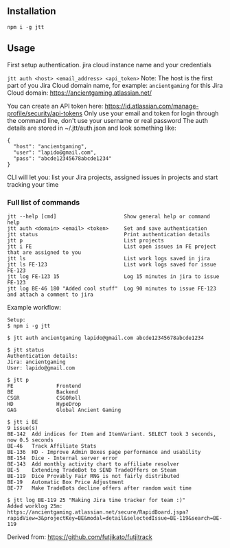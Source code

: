 ## Installation

```
npm i -g jtt
```

## Usage

First setup authentication. jira cloud instance name and your credentials

`jtt auth <host> <email_address> <api_token>`
Note:
The host is the first part of you Jira Cloud domain name, for example: `ancientgaming` for this Jira Cloud domain: https://ancientgaming.atlassian.net/

You can create an API token here: https://id.atlassian.com/manage-profile/security/api-tokens
Only use your email and token for login through the command line, don't use your username or real password
The auth details are stored in ~/.jtt/auth.json and look something like:

```
{
  "host": "ancientgaming",
  "user": "lapido@gmail.com",
  "pass": "abcde12345678abcde1234"
}

```

CLI will let you: list your Jira projects, assigned issues in projects and start tracking your time

### Full list of commands

```
jtt --help [cmd]                      Show general help or command help
jtt auth <domain> <email> <token>     Set and save authentication
jtt status                            Print authentication details
jtt p                                 List projects
jtt i FE                              List open issues in FE project that are assigned to you
jtt ls                                List work logs saved in jira
jtt ls FE-123                         List work logs saved for issue FE-123
jtt log FE-123 15                     Log 15 minutes in jira to issue FE-123
jtt log BE-46 180 "Added cool stuff"  Log 90 minutes to issue FE-123 and attach a comment to jira
```

Example workflow:

```
Setup:
$ npm i -g jtt

$ jtt auth ancientgaming lapido@gmail.com abcde12345678abcde1234

$ jtt status
Authentication details:
Jira: ancientgaming
User: lapido@gmail.com

$ jtt p
FE              Frontend
BE              Backend
CSGR            CSGORoll
HD              HypeDrop
GAG             Global Ancient Gaming

$ jtt i BE
9 issue(s)
BE-142  Add indices for Item and ItemVariant. SELECT took 3 seconds, now 0.5 seconds
BE-46   Track Affiliate Stats
BE-136  HD - Improve Admin Boxes page performance and usability
BE-154  Dice - Internal server error
BE-143  Add monthly activity chart to affiliate resolver
BE-5    Extending TradeBot to SEND TradeOffers on Steam
BE-119  Dice Provably Fair RNG is not fairly distributed
BE-19   Automatic Box Price Adjustment
BE-77   Make TradeBots decline offers after random wait time

$ jtt log BE-119 25 "Making Jira time tracker for team :)"
Added worklog 25m: https://ancientgaming.atlassian.net/secure/RapidBoard.jspa?rapidView=3&projectKey=BE&modal=detail&selectedIssue=BE-119&search=BE-119

```

Derived from:
https://github.com/futjikato/futjitrack
